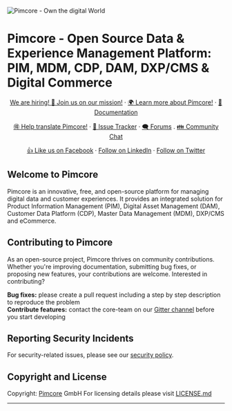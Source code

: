 
![Pimcore - Own the digital World](https://raw.githubusercontent.com/pimcore/pimcore/74c15378aa58f6ee4b7e667f94cbe992b24ccfa7/doc/img/logo-readme.svg)

# Pimcore - Open Source Data & Experience Management Platform: PIM, MDM, CDP, DAM, DXP/CMS & Digital Commerce

<p align="center">
  <a href="https://pimcore.com/en/careers?utm_source=github&utm_medium=readme-pimcore-pimcore&utm_campaign=careers">We are hiring! 📢 Join us on our mission!</a>
  ·
  <a href="https://pimcore.com/">🌍 Learn more about Pimcore!</a>
  ·
  <a href="https://pimcore.com/docs/">📖 Documentation</a>
</p>
<p align="center">
  <a href="https://poeditor.com/join/project/VWmZyvFVMH">🉐 Help translate Pimcore!</a>
  ·
  <a href="https://github.com/pimcore/pimcore/issues">🐞 Issue Tracker</a>
  ·
  <a href="https://github.com/pimcore/pimcore/discussions">🗨 Forums</a>
  .
  <a href="https://gitter.im/pimcore/pimcore">👪 Community Chat</a>
  </p>
  <p align="center">
  <a href="https://www.facebook.com/pimcore">👍 Like us on Facebook</a>
  ·
  <a href="https://www.linkedin.com/company/3505853/">Follow on LinkedIn</a>
  ·
  <a href="https://twitter.com/pimcore">Follow on Twitter</a>
  </p>

## Welcome to Pimcore

Pimcore is an innovative, free, and open-source platform for managing digital data and customer experiences. It provides an integrated solution for Product Information Management (PIM), Digital Asset Management (DAM), Customer Data Platform (CDP), Master Data Management (MDM), DXP/CMS and eCommerce.

## Contributing to Pimcore

As an open-source project, Pimcore thrives on community contributions. Whether you're improving documentation, submitting bug fixes, or proposing new features, your contributions are welcome. Interested in contributing? 

**Bug fixes:** please create a pull request including a step by step description to reproduce the problem  
**Contribute features:** contact the core-team on our [Gitter channel](https://gitter.im/pimcore/pimcore) before you start developing

## Reporting Security Incidents

For security-related issues, please see our [security policy](https://github.com/pimcore/pimcore/security/policy). 

## Copyright and License

Copyright:  [Pimcore](https://www.pimcore.com/)  GmbH For licensing details please visit  [LICENSE.md](https://github.com/pimcore/pimcore/blob/11.x/LICENSE.md)

---
